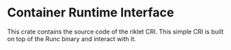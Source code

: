 # Container Runtime Interface

This crate contains the source code of the riklet CRI. This simple CRI is built on top of the Runc binary and interact with it.